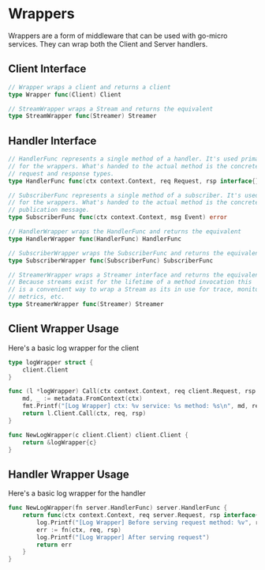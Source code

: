 # Wrappers

Wrappers are a form of middleware that can be used with go-micro services. They can wrap both 
the Client and Server handlers.

## Client Interface

```go
// Wrapper wraps a client and returns a client
type Wrapper func(Client) Client

// StreamWrapper wraps a Stream and returns the equivalent
type StreamWrapper func(Streamer) Streamer
```

## Handler Interface

```go
// HandlerFunc represents a single method of a handler. It's used primarily
// for the wrappers. What's handed to the actual method is the concrete
// request and response types.
type HandlerFunc func(ctx context.Context, req Request, rsp interface{}) error

// SubscriberFunc represents a single method of a subscriber. It's used primarily
// for the wrappers. What's handed to the actual method is the concrete
// publication message.
type SubscriberFunc func(ctx context.Context, msg Event) error

// HandlerWrapper wraps the HandlerFunc and returns the equivalent
type HandlerWrapper func(HandlerFunc) HandlerFunc

// SubscriberWrapper wraps the SubscriberFunc and returns the equivalent
type SubscriberWrapper func(SubscriberFunc) SubscriberFunc

// StreamerWrapper wraps a Streamer interface and returns the equivalent.
// Because streams exist for the lifetime of a method invocation this
// is a convenient way to wrap a Stream as its in use for trace, monitoring,
// metrics, etc.
type StreamerWrapper func(Streamer) Streamer
```

## Client Wrapper Usage

Here's a basic log wrapper for the client

```go
type logWrapper struct {
	client.Client
}

func (l *logWrapper) Call(ctx context.Context, req client.Request, rsp interface{}, opts ...client.CallOption) error {
	md, _ := metadata.FromContext(ctx)
	fmt.Printf("[Log Wrapper] ctx: %v service: %s method: %s\n", md, req.Service(), req.Endpoint())
	return l.Client.Call(ctx, req, rsp)
}

func NewLogWrapper(c client.Client) client.Client {
	return &logWrapper{c}
}
```


## Handler Wrapper Usage

Here's a basic log wrapper for the handler

```go
func NewLogWrapper(fn server.HandlerFunc) server.HandlerFunc {
	return func(ctx context.Context, req server.Request, rsp interface{}) error {
		log.Printf("[Log Wrapper] Before serving request method: %v", req.Endpoint())
		err := fn(ctx, req, rsp)
		log.Printf("[Log Wrapper] After serving request")
		return err
	}
}
```
